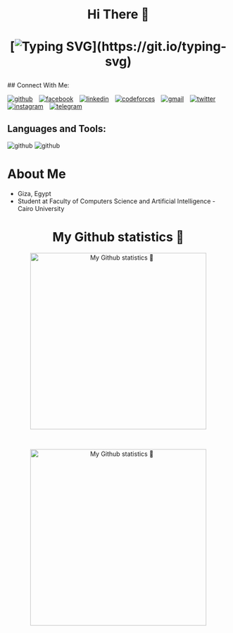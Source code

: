 <h1 align="center">Hi There 👋</h1>

<h1 align="center">
  
[![Typing SVG](https://readme-typing-svg.herokuapp.com?font=Vujahday+Script&color=%0e223b&size=35&height=60&lines=Welcome+to+Abdelrhman's+Github+!)](https://git.io/typing-svg)
  
</h1>
## Connect With Me:

[![github](https://user-images.githubusercontent.com/89981157/165638303-61424af3-ee6e-49c8-8d23-e62c0fcdccdd.png)][1]&emsp;[![facebook](https://user-images.githubusercontent.com/89981157/165638431-eb8c5fd3-ff7b-4095-a8e0-acb87b734d96.png)][3]&emsp;[![linkedin](https://user-images.githubusercontent.com/89981157/165638661-43aec0cb-4520-4788-8f5d-94d234186ca8.png)][2]&emsp;[![codeforces](https://user-images.githubusercontent.com/89981157/165658750-702cbaa6-a313-4c19-9af9-02dc1bf1def7.png)][4]&emsp;[![gmail](https://user-images.githubusercontent.com/89981157/165659095-538113ce-c545-4dc0-b9b9-c00f9c1d78a9.png)][5]&emsp;[![twitter](https://user-images.githubusercontent.com/89981157/165663963-cb63f2c6-edec-4777-a33a-87bcbd7230b4.png)][6]&emsp;[![instagram](https://user-images.githubusercontent.com/89981157/165664400-2ae0361d-97e4-4269-83b0-d6d49debfc40.png)][7]&emsp;[![telegram](https://user-images.githubusercontent.com/89981157/165664495-7e6743b6-bb68-4dfb-ba13-3976ad8823c4.png)][8]
<br />
## Languages and Tools:

![github](https://camo.githubusercontent.com/04a68d28c34b095402af3f66b15a65b9802c0d7ffdfa813635f65a9dbb18c16e/68747470733a2f2f696d672e69636f6e73382e636f6d2f636f6c6f722f34382f3030303030302f632d706c75732d706c75732d6c6f676f2e706e67)
![github](https://camo.githubusercontent.com/e17f27ccb104b1ee595bb3c320eaf9ab8d0b1767969bc204fb7813db450ebd8f/68747470733a2f2f696d672e69636f6e73382e636f6d2f636f6c6f722f34382f3030303030302f707974686f6e2d2d76322e706e67)

 # About Me
 * Giza, Egypt
 * Student at Faculty of Computers Science and Artificial Intelligence - Cairo University


<h1 align="center">My Github statistics 🚀</h1> 

<p align="center">
  <img width="400" src="https://github-readme-stats.vercel.app/api/?username=mahmoudazizorignal&count_private=true&theme=tokyonight&showicons=true" alt="My Github statistics  🚀">
</p>
<br />
<p align="center">
  <img width="400" src="https://github-readme-stats.vercel.app/api/top-langs/?username=mahmoudazizorignal&langs_count=5&theme=tokyonight" alt="My Github statistics  🚀">

[twitter]: https://twitter.com/Mahmoud43276355
[instagram]: https://www.instagram.com/mahmoud_plus_plus/?hl=en
[linkedin]: https://www.linkedin.com/in/mahmoud-mamdouh-70809621b/

[1]: https://github.com/mahmoudazizorignal
[2]: https://www.linkedin.com/in/mahmoud-mamdouh-70809621b/
[3]: https://www.facebook.com/mahmoudm.aziz.35
[4]: https://codeforces.com/profile/mahmoudazizorignal
[5]: mailto:mahmoudazizorignal@gmail.com
[6]: https://twitter.com/Mahmoud43276355
[7]: https://www.instagram.com/mahmoud_plus_plus/?hl=en
[8]: https://t.me/mahmoudazizorignal
